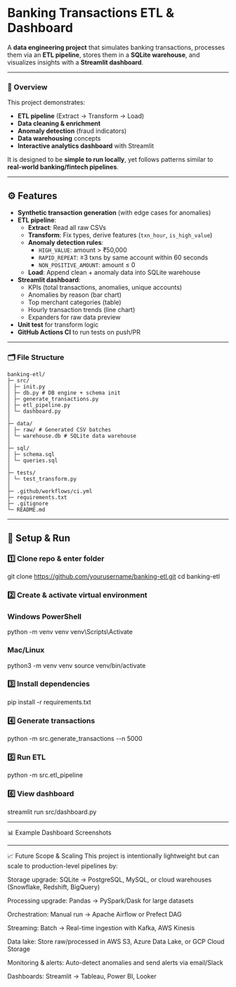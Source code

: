 # Banking Transactions ETL & Dashboard

A **data engineering project** that simulates banking transactions, processes them via an **ETL pipeline**, stores them in a **SQLite warehouse**, and visualizes insights with a **Streamlit dashboard**.

---

### 📌 Overview
This project demonstrates:
- **ETL pipeline** (Extract → Transform → Load)
- **Data cleaning & enrichment**
- **Anomaly detection** (fraud indicators)
- **Data warehousing** concepts
- **Interactive analytics dashboard** with Streamlit

It is designed to be **simple to run locally**, yet follows patterns similar to **real-world banking/fintech pipelines**.

---

## ⚙️ Features
- **Synthetic transaction generation** (with edge cases for anomalies)
- **ETL pipeline**:
  - **Extract**: Read all raw CSVs
  - **Transform**: Fix types, derive features (`txn_hour`, `is_high_value`)
  - **Anomaly detection rules**:
    - `HIGH_VALUE`: amount > ₹50,000
    - `RAPID_REPEAT`: ≥3 txns by same account within 60 seconds
    - `NON_POSITIVE_AMOUNT`: amount ≤ 0
  - **Load**: Append clean + anomaly data into SQLite warehouse
- **Streamlit dashboard**:
  - KPIs (total transactions, anomalies, unique accounts)
  - Anomalies by reason (bar chart)
  - Top merchant categories (table)
  - Hourly transaction trends (line chart)
  - Expanders for raw data preview
- **Unit test** for transform logic
- **GitHub Actions CI** to run tests on push/PR

---

### 🗂 File Structure
```
banking-etl/
├─ src/
│ ├─ init.py
│ ├─ db.py # DB engine + schema init
│ ├─ generate_transactions.py
│ ├─ etl_pipeline.py
│ └─ dashboard.py
│
├─ data/
│ ├─ raw/ # Generated CSV batches
│ └─ warehouse.db # SQLite data warehouse
│
├─ sql/
│ ├─ schema.sql
│ └─ queries.sql
│
├─ tests/
│ └─ test_transform.py
│
├─ .github/workflows/ci.yml
├─ requirements.txt
├─ .gitignore
└─ README.md
```
---
<!--
### 📸 Architecture
![ETL Pipeline Diagram]()

---
-->

## 🚀 Setup & Run

### 1️⃣ Clone repo & enter folder
git clone https://github.com/yourusername/banking-etl.git
cd banking-etl

### 2️⃣ Create & activate virtual environment
### Windows PowerShell
python -m venv venv
venv\Scripts\Activate

### Mac/Linux
python3 -m venv venv
source venv/bin/activate

### 3️⃣ Install dependencies
pip install -r requirements.txt

### 4️⃣ Generate transactions
python -m src.generate_transactions --n 5000

### 5️⃣ Run ETL
python -m src.etl_pipeline

### 6️⃣ View dashboard
streamlit run src/dashboard.py

---
📊 Example Dashboard Screenshots


---
📈 Future Scope & Scaling
This project is intentionally lightweight but can scale to production-level pipelines by:

Storage upgrade: SQLite → PostgreSQL, MySQL, or cloud warehouses (Snowflake, Redshift, BigQuery)

Processing upgrade: Pandas → PySpark/Dask for large datasets

Orchestration: Manual run → Apache Airflow or Prefect DAG

Streaming: Batch → Real-time ingestion with Kafka, AWS Kinesis

Data lake: Store raw/processed in AWS S3, Azure Data Lake, or GCP Cloud Storage

Monitoring & alerts: Auto-detect anomalies and send alerts via email/Slack

Dashboards: Streamlit → Tableau, Power BI, Looker

